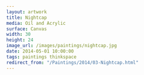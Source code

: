 ```yaml
---
layout: artwork
title: Nightcap
media: Oil and Acrylic
surface: Canvas
width: 30
height: 24
image_url: /images/paintings/nightcap.jpg
date: 2014-05-01 10:00:00
tags: paintings thinkspace
redirect_from: "/Paintings/2014/03-Nightcap.html"
---
```

